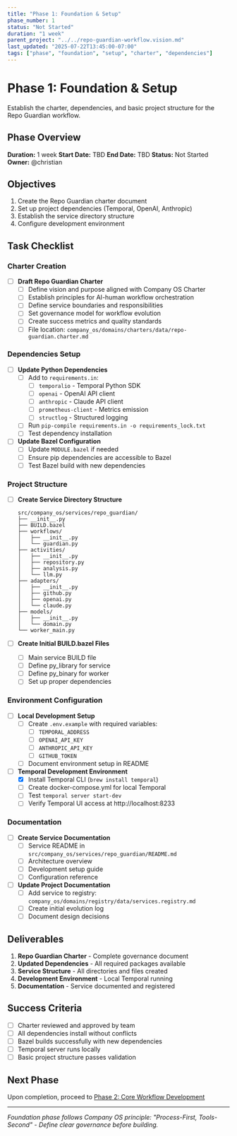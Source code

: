 ```yaml
---
title: "Phase 1: Foundation & Setup"
phase_number: 1
status: "Not Started"
duration: "1 week"
parent_project: "../../repo-guardian-workflow.vision.md"
last_updated: "2025-07-22T13:45:00-07:00"
tags: ["phase", "foundation", "setup", "charter", "dependencies"]
---
```


# Phase 1: Foundation & Setup

Establish the charter, dependencies, and basic project structure for the Repo Guardian workflow.

## Phase Overview

**Duration:** 1 week
**Start Date:** TBD
**End Date:** TBD
**Status:** Not Started
**Owner:** @christian

## Objectives

1. Create the Repo Guardian charter document
2. Set up project dependencies (Temporal, OpenAI, Anthropic)
3. Establish the service directory structure
4. Configure development environment

## Task Checklist

### Charter Creation
- [ ] **Draft Repo Guardian Charter**
  - [ ] Define vision and purpose aligned with Company OS Charter
  - [ ] Establish principles for AI-human workflow orchestration
  - [ ] Define service boundaries and responsibilities
  - [ ] Set governance model for workflow evolution
  - [ ] Create success metrics and quality standards
  - [ ] File location: `company_os/domains/charters/data/repo-guardian.charter.md`

### Dependencies Setup
- [ ] **Update Python Dependencies**
  - [ ] Add to `requirements.in`:
    - [ ] `temporalio` - Temporal Python SDK
    - [ ] `openai` - OpenAI API client
    - [ ] `anthropic` - Claude API client
    - [ ] `prometheus-client` - Metrics emission
    - [ ] `structlog` - Structured logging
  - [ ] Run `pip-compile requirements.in -o requirements_lock.txt`
  - [ ] Test dependency installation

- [ ] **Update Bazel Configuration**
  - [ ] Update `MODULE.bazel` if needed
  - [ ] Ensure pip dependencies are accessible to Bazel
  - [ ] Test Bazel build with new dependencies

### Project Structure
- [ ] **Create Service Directory Structure**
  ```
  src/company_os/services/repo_guardian/
  ├── __init__.py
  ├── BUILD.bazel
  ├── workflows/
  │   ├── __init__.py
  │   └── guardian.py
  ├── activities/
  │   ├── __init__.py
  │   ├── repository.py
  │   ├── analysis.py
  │   └── llm.py
  ├── adapters/
  │   ├── __init__.py
  │   ├── github.py
  │   ├── openai.py
  │   └── claude.py
  ├── models/
  │   ├── __init__.py
  │   └── domain.py
  └── worker_main.py
  ```

- [ ] **Create Initial BUILD.bazel Files**
  - [ ] Main service BUILD file
  - [ ] Define py_library for service
  - [ ] Define py_binary for worker
  - [ ] Set up proper dependencies

### Environment Configuration
- [ ] **Local Development Setup**
  - [ ] Create `.env.example` with required variables:
    - [ ] `TEMPORAL_ADDRESS`
    - [ ] `OPENAI_API_KEY`
    - [ ] `ANTHROPIC_API_KEY`
    - [ ] `GITHUB_TOKEN`
  - [ ] Document environment setup in README

- [ ] **Temporal Development Environment**
  - [x] Install Temporal CLI (`brew install temporal`)
  - [ ] Create docker-compose.yml for local Temporal
  - [ ] Test `temporal server start-dev`
  - [ ] Verify Temporal UI access at http://localhost:8233

### Documentation
- [ ] **Create Service Documentation**
  - [ ] Service README in `src/company_os/services/repo_guardian/README.md`
  - [ ] Architecture overview
  - [ ] Development setup guide
  - [ ] Configuration reference

- [ ] **Update Project Documentation**
  - [ ] Add service to registry: `company_os/domains/registry/data/services.registry.md`
  - [ ] Create initial evolution log
  - [ ] Document design decisions

## Deliverables

1. **Repo Guardian Charter** - Complete governance document
2. **Updated Dependencies** - All required packages available
3. **Service Structure** - All directories and files created
4. **Development Environment** - Local Temporal running
5. **Documentation** - Service documented and registered

## Success Criteria

- [ ] Charter reviewed and approved by team
- [ ] All dependencies install without conflicts
- [ ] Bazel builds successfully with new dependencies
- [ ] Temporal server runs locally
- [ ] Basic project structure passes validation

## Next Phase

Upon completion, proceed to [Phase 2: Core Workflow Development](../phase-2-core-workflow/README.md)

---

*Foundation phase follows Company OS principle: "Process-First, Tools-Second" - Define clear governance before building.*
